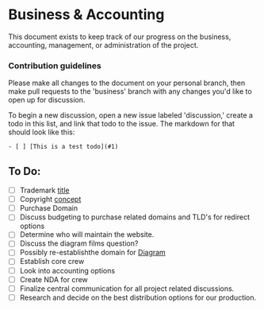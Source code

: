 # Business & Accounting

This document exists to keep track of our progress on the business, accounting, management, or administration of the project.

### Contribution guidelines

Please make all changes to the document on your personal branch, then make pull requests to the 'business' branch with any changes you'd like to open up for discussion.

To begin a new discussion, open a new issue labeled 'discussion,' create a todo in this list, and link that todo to the issue. The markdown for that should look like this:

``` gfm
- [ ] [This is a test todo](#1)
```

## To Do:
- [ ] Trademark [title](https://github.com/Bmbailey/Baseball/issues/4)
- [ ] Copyright [concept](https://github.com/Bmbailey/Baseball/issues/5)
- [ ] Purchase Domain
- [ ] Discuss budgeting to purchase related domains and TLD's for redirect options
- [ ] Determine who will maintain the website.
- [ ] Discuss the diagram films question?
- [ ] Possibly re-establishthe domain for [Diagram](http://www.diagramfilms.com)
- [ ] Establish core crew
- [ ] Look into accounting options
- [ ] Create NDA for crew
- [ ] Finalize central communication for all project related discussions.
- [ ] Research and decide on the best distribution options for our production.
